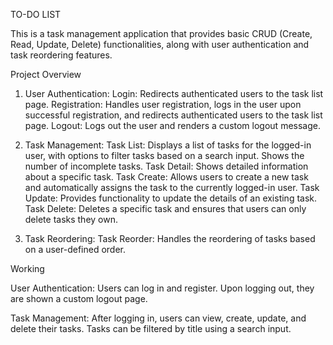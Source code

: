 TO-DO LIST

This is a task management application that provides basic CRUD (Create, Read, Update, Delete) functionalities, along with user authentication and task reordering features. 



Project Overview


1. User Authentication:
Login: Redirects authenticated users to the task list page.
Registration: Handles user registration, logs in the user upon successful registration, and redirects authenticated users to the task list page.
Logout: Logs out the user and renders a custom logout message.

2. Task Management:
Task List: Displays a list of tasks for the logged-in user, with options to filter tasks based on a search input. Shows the number of incomplete tasks.
Task Detail: Shows detailed information about a specific task.
Task Create: Allows users to create a new task and automatically assigns the task to the currently logged-in user.
Task Update: Provides functionality to update the details of an existing task.
Task Delete: Deletes a specific task and ensures that users can only delete tasks they own.

4. Task Reordering:
Task Reorder: Handles the reordering of tasks based on a user-defined order.



Working

User Authentication:
Users can log in and register.
Upon logging out, they are shown a custom logout page.



Task Management:
After logging in, users can view, create, update, and delete their tasks.
Tasks can be filtered by title using a search input.




